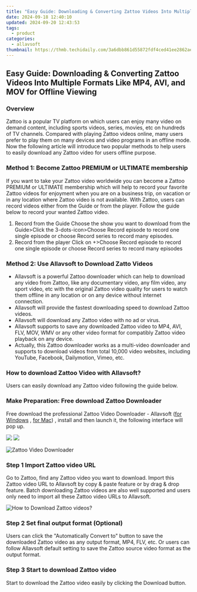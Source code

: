 ```yaml
---
title: "Easy Guide: Downloading & Converting Zattoo Videos Into Multiple Formats Like MP4, AVI, and MOV for Offline Viewing"
date: 2024-09-18 12:40:10
updated: 2024-09-20 12:43:53
tags:
  - product
categories:
  - allavsoft
thumbnail: https://thmb.techidaily.com/3a6dbb861d55872fdf4ced41ee2862ae3932a3822bc0678be6a1186e4efd451b.jpg
---
```


## Easy Guide: Downloading & Converting Zattoo Videos Into Multiple Formats Like MP4, AVI, and MOV for Offline Viewing

### Overview

Zattoo is a popular TV platform on which users can enjoy many video on demand content, including sports videos, series, movies, etc on hundreds of TV channels. Compared with playing Zattoo videos online, many users prefer to play them on many devices and video programs in an offline mode. Now the following article will introduce two popular methods to help users to easily download any Zattoo video for users offline purpose.

### Method 1: Become Zattoo PREMIUM or ULTIMATE membership

If you want to take your Zattoo video worldwide you can become a Zattoo PREMIUM or ULTIMATE membership which will help to record your favorite Zattoo videos for enjoyment when you are on a business trip, on vacation or in any location where Zattoo video is not available. With Zattoo, users can record videos either from the Guide or from the player. Follow the guide below to record your wanted Zattoo video.

1. Record from the Guide Choose the show you want to download from the Guide>Click the 3-dots-icon>Choose Record episode to record one single episode or choose Record series to record many episodes.
2. Record from the player Click on +>Choose Record episode to record one single episode or choose Record series to record many episodes

### Method 2: Use Allavsoft to Download Zatto Videos

* Allavsoft is a powerful Zattoo downloader which can help to download any video from Zattoo, like any documentary video, any film video, any sport video, etc with the original Zattoo video quality for users to watch them offline in any location or on any device without internet connection.
* Allavsoft will provide the fastest downloading speed to download Zattoo videos.
* Allavsoft will download any Zattoo video with no ad or virus.
* Allavsoft supports to save any downloaded Zattoo video to MP4, AVI, FLV, MOV, WMV or any other video format for compatibly Zattoo video playback on any device.
* Actually, this Zattoo downloader works as a multi-video downloader and supports to download videos from total 10,000 video websites, including YouTube, Facebook, Dailymotion, Vimeo, etc.

### How to download Zattoo Video with Allavsoft?

Users can easily download any Zattoo video following the guide below.

### Make Preparation: Free download Zattoo Downloader

Free download the professional Zattoo Video Downloader - Allavsoft ([for Windows](https://tools.techidaily.com/allavsoft/products/) , [for Mac](https://tools.techidaily.com/allavsoft/products/)) , install and then launch it, the following interface will pop up.

[![](https://www.allavsoft.com/how-to/../images/how-to/free-download-win.jpg)](https://tools.techidaily.com/allavsoft/products/) [![](https://www.allavsoft.com/how-to/../images/how-to/free-download-mac.jpg)](https://tools.techidaily.com/allavsoft/products/)

![Zattoo Video Downloader](https://www.allavsoft.com/how-to/../images/allavsoft/screen-shot-600.jpg)

### Step 1 Import Zattoo video URL

Go to Zattoo, find any Zattoo video you want to download. Import this Zattoo video URL to Allavsoft by copy & paste feature or by drag & drop feature. Batch downloading Zattoo videos are also well supported and users only need to import all these Zattoo video URLs to Allavsoft.

![How to Download Zattoo videos?](https://www.allavsoft.com/how-to/../images/how-to/download-rtmp-video/download-rtmp-video.jpg)

### Step 2 Set final output format (Optional)

Users can click the "Automatically Convert to" button to save the downloaded Zattoo video as any output format, MP4, FLV, etc. Or users can follow Allavsoft default setting to save the Zattoo source video format as the output format.

### Step 3 Start to download Zattoo video

Start to download the Zattoo video easily by clicking the Download button.

<ins class="adsbygoogle"
     style="display:block"
     data-ad-format="autorelaxed"
     data-ad-client="ca-pub-7571918770474297"
     data-ad-slot="1223367746"></ins>



<ins class="adsbygoogle"
     style="display:block"
     data-ad-client="ca-pub-7571918770474297"
     data-ad-slot="8358498916"
     data-ad-format="auto"
     data-full-width-responsive="true"></ins>
